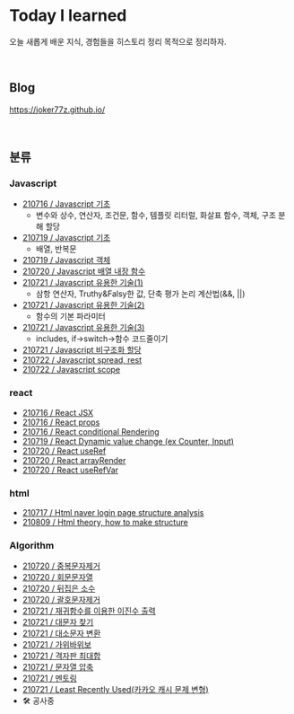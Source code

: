 # Today I learned
오늘 새롭게 배운 지식, 경험들을 히스토리 정리 목적으로 정리하자.

<br>

## Blog
https://joker77z.github.io/

<br>

## 분류
### Javascript
- [210716 / Javascript 기초](https://github.com/joker77z/TIL2/blob/main/javascript/210716-javascript-basic1.md)
  - 변수와 상수, 연산자, 조건문, 함수, 템플릿 리터럴, 화살표 함수, 객체, 구조 분해 할당
- [210719 / Javascript 기초](https://github.com/joker77z/TIL2/blob/main/javascript/210718-javascript-basic2.md)
  - 배열, 반복문
- [210719 / Javascript 객체](https://github.com/joker77z/TIL2/blob/main/javascript/210718-javascript-object.md)
- [210720 / Javascript 배열 내장 함수](https://github.com/joker77z/TIL2/blob/main/javascript/210720-javascript-arrayfunc.md)
- [210721 / Javascript 유용한 기술(1)](https://github.com/joker77z/TIL2/blob/main/javascript/210721-1-javascript-3op%26%26ll.md)
  - 삼항 연산자, Truthy&Falsy한 값, 단축 평가 논리 계산법(&&, ||)
- [210721 / Javascript 유용한 기술(2)](https://github.com/joker77z/TIL2/blob/main/javascript/210721-2-javascript-basicfunc.md)
  - 함수의 기본 파라미터
- [210721 / Javascript 유용한 기술(3)](https://github.com/joker77z/TIL2/blob/main/javascript/210721-3-javascript-usefulif.md)
  - includes, if->switch->함수 코드줄이기
- [210721 / Javascript 비구조화 할당](https://github.com/joker77z/TIL2/blob/main/javascript/210721-4-javascript-destructruing.md)
- [210722 / Javascript spread, rest](https://github.com/joker77z/TIL2/blob/main/javascript/210722-1-js-spreadRest.md)
- [210722 / Javascript scope](https://github.com/joker77z/TIL2/blob/main/javascript/210722-2-js-scope.md)

### react
- [210716 / React JSX](https://github.com/joker77z/TIL2/blob/main/react/210716-react-jsx.md)
- [210716 / React props](https://github.com/joker77z/TIL2/blob/main/react/210716-react-props.md)
- [210716 / React conditional Rendering](https://github.com/joker77z/TIL2/blob/main/react/210716-react-conditionalRendering.md)
- [210719 / React Dynamic value change (ex Counter, Input)](https://github.com/joker77z/TIL2/blob/main/react/210719-react-dynamicValue.md)
- [210720 / React useRef](https://github.com/joker77z/TIL2/blob/main/react/210720-1-react-useRef.md)
- [210720 / React arrayRender](https://github.com/joker77z/TIL2/blob/main/react/210720-2-react-arrayRender.md)
- [210720 / React useRefVar](https://github.com/joker77z/TIL2/blob/main/react/210720-3-react-useRefVar.md)

### html
- [210717 / Html naver login page structure analysis](https://github.com/joker77z/TIL2/blob/main/html/210717-html-naver-structure.md)
- [210809 / Html theory, how to make structure](http://localhost:4000/2021/08/09/HTMLCSS/htmlcss_1%EC%9D%BC%EC%B0%A8_%EC%9D%B4%EB%A1%A0/)

### Algorithm
- [210720 / 중복문자제거](https://github.com/joker77z/TIL2/blob/main/algorithm/javascript/basic/1.%20%EC%A4%91%EB%B3%B5%EB%AC%B8%EC%9E%90%EC%A0%9C%EA%B1%B0.js)
- [210720 / 회문문자열](https://github.com/joker77z/TIL2/blob/main/algorithm/javascript/basic/2.%20%ED%9D%AC%EB%AC%B8%20%EB%AC%B8%EC%9E%90%EC%97%B4.js)
- [210720 / 뒤집은 소수](https://github.com/joker77z/TIL2/blob/main/algorithm/javascript/basic/3.%20%EB%92%A4%EC%A7%91%EC%9D%80%20%EC%86%8C%EC%88%98.js)
- [210720 / 괄호문자제거](https://github.com/joker77z/TIL2/blob/main/algorithm/javascript/basic/4.%20%EA%B4%84%ED%98%B8%EB%AC%B8%EC%9E%90%EC%A0%9C%EA%B1%B0.js)
- [210721 / 재귀함수를 이용한 이진수 출력](https://github.com/joker77z/TIL2/blob/main/algorithm/javascript/basic/01-05.js)
- [210721 / 대문자 찾기](https://github.com/joker77z/TIL2/blob/main/algorithm/javascript/basic/02-01.js)
- [210721 / 대소문자 변환](https://github.com/joker77z/TIL2/blob/main/algorithm/javascript/basic/02-02.js)
- [210721 / 가위바위보](https://github.com/joker77z/TIL2/blob/main/algorithm/javascript/basic/02-03.js)
- [210721 / 격자판 최대합](https://github.com/joker77z/TIL2/blob/main/algorithm/javascript/basic/02-04.js)
- [210721 / 문자열 압축](https://github.com/joker77z/TIL2/blob/main/algorithm/javascript/basic/02-05.js)
- [210721 / 멘토링](https://github.com/joker77z/TIL2/blob/main/algorithm/javascript/basic/02-06.js)
- [210721 / Least Recently Used(카카오 캐시 문제 변형)](https://github.com/joker77z/TIL2/blob/main/algorithm/javascript/basic/02-07.js)
- 🛠 공사중
